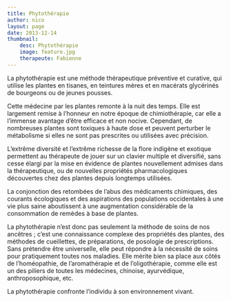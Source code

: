 ```yaml
---
title: Phytothérapie
author: nico
layout: page
date: 2013-12-14
thumbnail:
    desc: Phytothérapie
    image: feature.jpg
    therapeute: Fabienne
---
```


La phytothérapie est une méthode thérapeutique préventive et curative, qui utilise les plantes en tisanes, en teintures mères et en macérats glycérinés de bourgeons ou de jeunes pousses.

Cette médecine par les plantes remonte à la nuit des temps. Elle est largement remise à l’honneur en notre époque de chimiothérapie, car elle a l’immense avantage d’être efficace et non nocive. Cependant, de nombreuses plantes sont toxiques à haute dose et peuvent perturber le métabolisme si elles ne sont pas prescrites ou utilisées avec précision.

L’extrême diversité et l’extrême richesse de la flore indigène et exotique permettent au thérapeute de jouer sur un clavier multiple et diversifié, sans cesse élargi par la mise en évidence de plantes nouvellement admises dans la thérapeutique, ou de nouvelles propriétés pharmacologiques découvertes chez des plantes depuis longtemps utilisées.

La conjonction des retombées de l’abus des médicaments chimiques, des courants écologiques et des aspirations des populations occidentales à une vie plus saine aboutissent à une augmentation considérable de la consommation de remèdes à base de plantes.

La phytothérapie n’est donc pas seulement la méthode de soins de nos ancêtres ; c’est une connaissance complexe des propriétés des plantes, des méthodes de cueillettes, de préparations, de posologie de prescriptions. Sans prétendre être universelle, elle peut répondre à la nécessité de soins pour pratiquement toutes nos maladies. Elle mérite bien sa place aux côtés de l’homéopathie, de l’aromathérapie et de l’oligothérapie, comme elle est un des piliers de toutes les médecines, chinoise, ayurvédique, anthroposophique, etc.

La phytothérapie confronte l’individu à son environnement vivant.
